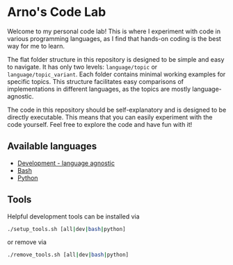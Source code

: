 # Arno's Code Lab

Welcome to my personal code lab! This is where I experiment with code in various programming languages, as I find that hands-on coding is the best way for me to learn.

The flat folder structure in this repository is designed to be simple and easy to navigate. It has only two levels: `language/topic` or `language/topic_variant`. Each folder contains minimal working examples for specific topics. This structure facilitates easy comparisons of implementations in different languages, as the topics are mostly language-agnostic.

The code in this repository should be self-explanatory and is designed to be directly executable. This means that you can easily experiment with the code yourself. Feel free to explore the code and have fun with it!

## Available languages

* [Development - language agnostic](./dev/dev.md)
* [Bash](./bash/bash.md)
* [Python](./python/python.md)

## Tools

Helpful development tools can be installed via
```sh
./setup_tools.sh [all|dev|bash|python]
```
or remove via
```sh
./remove_tools.sh [all|dev|bash|python]
```
